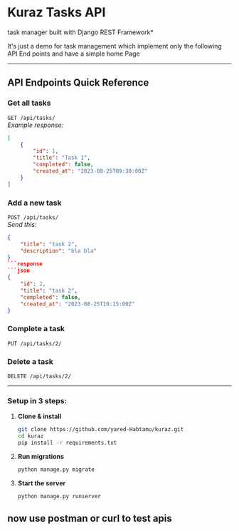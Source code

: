
#  Kuraz Tasks API  
 task manager built with Django REST Framework*  

It's just a demo for task management which implement only the following API End points and have a simple home Page

---

##  API Endpoints Quick Reference

### **Get all tasks**  
`GET /api/tasks/`  
*Example response:*  
```json
[
    {
        "id": 1,
        "title": "Task 1",
        "completed": false,
        "created_at": "2023-08-25T09:30:00Z"
    }
]
```

### **Add a new task**  
`POST /api/tasks/`  
*Send this:*  
```json
{
    "title": "task 2",
    "description": "bla bla"
}
```response
```json
{
    "id": 2,
    "title": "task 2",
    "completed": false,
    "created_at": "2023-08-25T10:15:00Z"
}
```

### **Complete a task**  
`PUT /api/tasks/2/`  


### **Delete a task**  
`DELETE /api/tasks/2/`  


---



### Setup in 3 steps:  
1. **Clone & install**  
   ```bash
   git clone https://github.com/yared-Habtamu/kuraz.git
   cd kuraz
   pip install -r requirements.txt
   ```

2. **Run migrations**  
   ```bash
   python manage.py migrate
   ```

3. **Start the server**  
   ```bash
   python manage.py runserver
   ```

now use postman or curl to test apis
---
